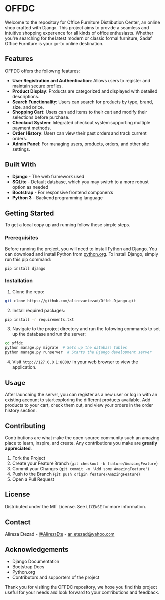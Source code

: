 # OFFDC

Welcome to the repository for Office Furniture Distribution Center, an online shop crafted with Django. This project aims to provide a seamless and intuitive shopping experience for all kinds of office enthusiasts. Whether you're searching for the latest modern or classic formal furniture, Sadaf Office Furniture is your go-to online destination.

## Features

OFFDC offers the following features:
- **User Registration and Authentication**: Allows users to register and maintain secure profiles.
- **Product Display**: Products are categorized and displayed with detailed descriptions.
- **Search Functionality**: Users can search for products by type, brand, size, and price.
- **Shopping Cart**: Users can add items to their cart and modify their selections before purchase.
- **Checkout System**: Integrated checkout system supporting multiple payment methods.
- **Order History**: Users can view their past orders and track current orders.
- **Admin Panel**: For managing users, products, orders, and other site settings.

## Built With

- **Django** - The web framework used
- **SQLite** - Default database, which you may switch to a more robust option as needed
- **Bootstrap** - For responsive frontend components
- **Python 3** - Backend programming language

## Getting Started

To get a local copy up and running follow these simple steps.

### Prerequisites

Before running the project, you will need to install Python and Django. You can download and install Python from [python.org](https://www.python.org/). To install Django, simply run this pip command:

```bash
pip install django
```

### Installation

1. Clone the repo:
```bash
git clone https://github.com/alirezaetezad/Offdc-Django.git
```
2. Install required packages:
```bash
pip install -r requirements.txt
```
3. Navigate to the project directory and run the following commands to set up the database and run the server:
```bash
cd offdc
python manage.py migrate  # Sets up the database tables
python manage.py runserver  # Starts the Django development server
```
4. Visit `http://127.0.0.1:8000/` in your web browser to view the application.

## Usage

After launching the server, you can register as a new user or log in with an existing account to start exploring the different products available. Add products to your cart, check them out, and view your orders in the order history section.

## Contributing

Contributions are what make the open-source community such an amazing place to learn, inspire, and create. Any contributions you make are **greatly appreciated**.

1. Fork the Project
2. Create your Feature Branch (`git checkout -b feature/AmazingFeature`)
3. Commit your Changes (`git commit -m 'Add some AmazingFeature'`)
4. Push to the Branch (`git push origin feature/AmazingFeature`)
5. Open a Pull Request

## License

Distributed under the MIT License. See `LICENSE` for more information.

## Contact

Alireza Etezad - [@AlirezaEte](https://t.me/AlirezaEte) - ar_etezad@yahoo.com

## Acknowledgements

- Django Documentation
- Bootstrap Docs
- Python.org
- Contributors and supporters of the project

Thank you for visiting the OFFDC repository, we hope you find this project useful for your needs and look forward to your contributions and feedback.
